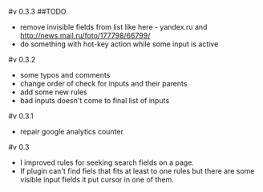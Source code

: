 #v 0.3.3
##TODO
- remove invisible fields from list like here - yandex.ru and http://news.mail.ru/foto/177798/66799/
- do something with hot-key action while some input is active


#v 0.3.2
- some typos and comments
- change order of check for inputs and their parents
- add some new rules
- bad inputs doesn't come to final list of inputs

#v 0.3.1
- repair google analytics counter

#v 0.3
- I improved rules for seeking search fields on a page.
- If plugin can't find fiels that fits at least to one rules but there are some visible input fields it put cursor in one of them.